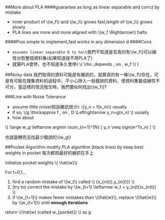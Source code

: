 ##More about PLA
####guarantee
as long as linear separable and corrct by mistake

* inner product of \\(w_f\\) and \\(w_t\\) grows fast,length of \\(w_t\\) grows slowly
* PLA lines are more and more aligned with \\(w_f \Rightarrow\\) halts

####Pros
simple to implement,fast works in any dimension d
####Cons
* `assumes linear separable D to halt`我們不知道是否真的有\\(w_f\\)可以線性分割整個資料集(如果知道就不用PLA了)
* 就算PLA會停，也不知道多久會停( 
\\(
\rho \,depends \, on \, w_f
\\)
)

##Noisy data
我們取得的資料可能是有雜訊的，就算真的有一條\\(w_f\\)存在，可是有可能在搜集資料的過程中，不小心摻入一些錯誤的資料，使資料集變成線性不可分，當這樣的情況發生時，我們要如何找出\\(w_f\\)?

###Line with Noise Tolerance
* assume little noise(假設雜訊很少): \\(y_n = f(x_n)\\) usually
* if so, \\(g \thickapprox f \, on \, D \Leftrightarrow y_n=g(x_n) \\) usually
* how about

\\(
\large w_g \leftarrow argmin \sum_{n=1}^{N} [ y_n \neq sign(w^Tx_n) ]
\\)

也就是轉而去找最少錯誤的\\(w_g\\)

##Pocket Algorithm
modify PLA algorithm (black lines) by keep best weights in pocket
每次都把最好的線抓在手上

initialize pocket weights \\( \hat{w}\\)

For t=0,1...
 
 1. find a random mistake of \\(w_t\\) called \\(
(x_{n(t)},y_{n(t)})
 \\)
 2. (try to) correct the mistake by \\(w_{t+1} \leftarrow w_t + y_{n(t)}x_{n(t)} \\)
 3. if \\(w_{t+1}\\) makes fewer mistakes than \\(\hat{w}\\), replace \\(\hat{w}\\) by \\(w_{t+1}\\)
until **enough iterations**

return \\(\hat(w)
(called w_{pocket})
\\) as g